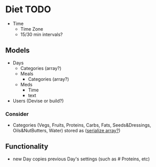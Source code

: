 # Diet TODO

- Time
  - Time Zone
  - 15/30 min intervals?

## Models

- Days
  - Categories (array?)
  - Meals
    - Categories (array?)
  - Meds
    - Time
    - text
- Users (Devise or build?)

### Consider

- Categories (Vegs, Fruits, Proteins, Carbs, Fats, Seeds&Dressings, Oils&NutButters, Water) stored as ([serialize array?](https://stackoverflow.com/questions/23340222/how-to-save-array-to-database-in-rails))

## Functionality

- new Day copies previous Day's settings (such as # Proteins, etc)
